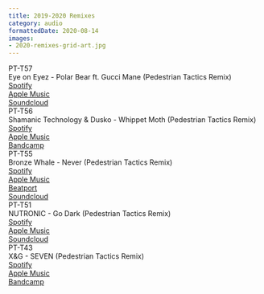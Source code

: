 ```yaml
---
title: 2019-2020 Remixes
category: audio
formattedDate: 2020-08-14
images:
- 2020-remixes-grid-art.jpg
---
```


<div class="row">
	<div class="inner-row-2-1">
		<div>
			PT-T57
			<br>
			Eye on Eyez - Polar Bear ft. Gucci Mane (Pedestrian Tactics Remix)
		</div>
		<div class="arrow-links">
			 <a href="https://open.spotify.com/album/4ZnBnz8WJxeYMNvqdsMpbg?si=YfD9T_XOS9izvM50NBpzUQ">Spotify</a>
			 <br>
 			<a href="https://music.apple.com/us/album/polar-bear-the-remixes-feat-gucci-mane-single/1527324211">Apple Music</a>
			<br>
 			<a href="https://soundcloud.com/pedestriantactics/pt-t57">Soundcloud</a>
		</div>
	</div>
</div>

<div class="row">
	<div class="inner-row-2-1">
		<div>
			PT-T56 
			<br>
			Shamanic Technology & Dusko - Whippet Moth (Pedestrian Tactics Remix)
		</div>
		<div class="arrow-links">
			 <a href="https://open.spotify.com/album/03l5VuEmDsCW08E5GR9BzY?si=6UCi05OBS56gdEBjH6U3RA">Spotify</a>
			 <br>
 			<a href="https://music.apple.com/il/album/artifacts-the-remixes/1515024682">Apple Music</a>
			<br>
 			<a href="https://omnitemplemusic.bandcamp.com/album/artifacts-the-remixes">Bandcamp</a>
		</div>
	</div>
</div>

<div class="row">
	<div class="inner-row-2-1">
		<div>
			PT-T55 
			<br>
			Bronze Whale - Never (Pedestrian Tactics Remix)
		</div>
		<div class="arrow-links">
			 <a href="https://open.spotify.com/album/6Ymsi0qBy73a7NuBq1kRgK?si=8-41_488QsaW4yQ6b7Mkgw">Spotify</a>
			 <br>
 			<a href="https://music.apple.com/us/album/the-shape-of-things-remixes/1473338750">Apple Music</a>
			<br>
			<a href="https://www.beatport.com/release/the-shape-of-things-remixes/2653743">Beatport</a>
			<br>
 			<a href="https://soundcloud.com/pedestriantactics/pt-t55">Soundcloud</a>
		</div>
	</div>
</div>


<div class="row">
	<div class="inner-row-2-1">
		<div>
			PT-T51 
			<br>
			NUTRONIC - Go Dark (Pedestrian Tactics Remix)
		</div>
		<div class="arrow-links">
			 <a href="https://open.spotify.com/album/1xfPSx9ApTUGl22eH4szqB">Spotify</a>
			 <br>
 			<a href="https://music.apple.com/us/album/remixes-pt-2-ep/1474098998?app=music&ign-mpt=uo%3D4">Apple Music</a>
			<br>
 			<a href="https://soundcloud.com/pedestriantactics/pt-t51">Soundcloud</a>
		</div>
	</div>
</div>

<div class="row">
	<div class="inner-row-2-1">
		<div>
			PT-T43 
			<br>
			X&G - SEVEN (Pedestrian Tactics Remix)
		</div>
		<div class="arrow-links">
			 <a href="https://open.spotify.com/album/5cqu9FZyrqe9Eh24utAtwC?si=k7bzlvduRLOuOnVSzasE1w">Spotify</a>
			 <br>
 			<a href="https://music.apple.com/us/album/persona-remixes/1442611878">Apple Music</a>
			<br>
 			<a href="https://xandg.bandcamp.com/album/persona-the-remixes">Bandcamp</a>
		</div>
	</div>
</div>

